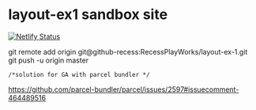 # layout-ex1 sandbox site
[![Netlify Status](https://api.netlify.com/api/v1/badges/9953d8ec-d48d-4952-a393-8987d91192bc/deploy-status)](https://app.netlify.com/sites/rpw-sandbox1/deploys)

git remote add origin git@github-recess:RecessPlayWorks/layout-ex-1.git
git push -u origin master

    
    /*solution for GA with parcel bundler */

 https://github.com/parcel-bundler/parcel/issues/2597#issuecomment-464489516

 
 <!-- Global site tag (gtag.js) - Google Analytics -->
  <script async src="https://www.googletagmanager.com/gtag/js?id=UA-148764400-1"></script>
  <script>
    window.dataLayer = window.dataLayer || [];
    window.gtag = function gtag(){dataLayer.push(arguments);} // <-- note `window.gtag =`
    gtag('js', new Date());

    gtag('config', 'UA-148764400-1');
  </script>
  